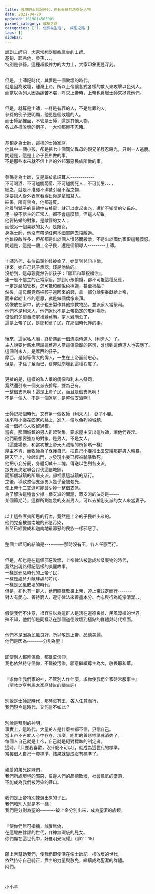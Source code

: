 ```yaml
---
title: 敗壞的士師記時代，也有善良的路得記人物
date: 2021-04-20
updated: 1619014563000
pixnet_category: 成聖之路
categories: ['1. 信仰與生活', '成聖之路']
tags: []
sidebar: 
---
```


<p>說到士師記，大家常想到那些厲害的士師。<br/>
基甸、耶弗他、參孫、、、。<br/>
特別是參孫，這種超級神力的大力士，大家印象更是深刻。</p>
<p><br/>
但是，士師記時代，其實是一個敗壞的時代。<br/>
就是因為敗壞，離棄上帝，所以上帝讓各式各樣的敵人來攻擊以色列人。<br/>
而當以色列人因為痛苦不堪，呼求上帝時，上帝也興起士師來拯救他們。</p>
<p><br/>
但是，就算是士師，一樣是有罪的人，不是無罪的人。<br/>
參孫的例子更明顯，他更是個敗壞的人。<br/>
而士師記裡面，不管是士師，還是其他人物，<br/>
各式各樣敗壞的例子，一大堆都慘不忍睹。</p>
<p><br/>
基甸身為士師，這樣的士師家庭，<br/>
他其中一個小孩，卻是把七十個同父異母的親兄弟殘忍殺光，只剩一人逃脫。<br/>
問題是，這是上帝子民所做的事，<br/>
不是那些本來就不信上帝的外邦邪惡民族所做的事。</p>
<p><br/>
參孫身為士師，又是屬於拿細耳人------------<br/>
不可喝酒、不可碰觸葡萄、不可碰觸死人、不可剪髮、、、，<br/>
總之，就是不准碰不潔或引發不潔之物，<br/>
還要讓人從外表就看得出你是拿細耳人。<br/>
結果，所有禁令，他都違反。<br/>
他看到獅子的屍體中有蜂蜜，就可以拿起來吃，還給不知情的父母吃。<br/>
連一般不信主的正常人，都不會這麼髒，但這人卻敢。<br/>
他要結婚的對象，是敵國的女人；<br/>
而他另一個喜歡的女人，是妓女。<br/>
身為士師，他沒有帶領任何本國軍隊去殺敵過。<br/>
他雖殺敵許多，但卻都是出於個人憤怒而殺敵，不是出於國仇家恨這種義怒。<br/>
問題是，這是一個上帝子民，還是個領導人---------士師。</p>
<p><br/>
士師時代，有位母親的錢被偷了，她氣到咒詛小偷。<br/>
後來，她自己兒子承認，錢是他偷的。<br/>
沒想到，這母親竟然告訴孩子：『願耶和華祝福你』。<br/>
連一般不信主的正常家庭，抓到小孩偷錢，都不可能這種反應，<br/>
一定是嚴加管教，怎可能和顏悅色稱讚，甚至祝福？<br/>
然後，這母親竟然把孩子還回來的錢，拿一部分說要奉獻給上帝，<br/>
而奉獻給上帝的意思，就是做個偶像來拜。<br/>
偶像放在家中，孩子也去製作其他宗教物品，並派家人當祭司。<br/>
他們不是利未人，他們家也不是上帝指定的敬拜場所，<br/>
但他們卻擅自把家裡變成廟，家人變廟公了。<br/>
這是上帝子民，是耶和華子民，在那個時代幹的事。</p>
<p><br/>
後來，這家私人廟，終於遇到一個流浪傳道人（利未人）了。<br/>
主人說要付薪水聘請這傳道人當這偶像廟的祭司，沒想到這傳道人也答應了。<br/>
這個利未人，是摩西的孫子。<br/>
摩西，是何等偉大的偉人，一生在上帝面前忠心。<br/>
但是，才孫子輩而已，信仰就崩壞到這種程度了。</p>
<p><br/>
更扯的是，這樣的私人廟的偶像和利未人祭司，<br/>
竟然還引來一個支派去搶奪，據為己有。<br/>
一整個支派啊！這是上帝子民，而且是個支派啊！<br/>
不是一個人，不是一個家庭，是整個支派啊！</p>
<p><br/>
士師記那個時代，又有另一個牧師（利未人），娶了小妾。<br/>
後來和小妾在回家的路上，進入一個以色列的城鎮，<br/>
被一個好心人收留過夜。<br/>
當夜，那個城鎮的男人群起聚集，要求屋主交出這牧師，讓他們姦淫。<br/>
他們最想要強姦的對象，是男人，不是女人。<br/>
（這些場景，和當初被上帝天火滅絕的所多瑪一樣）<br/>
屋主不肯，而牧師為了保護自己，把自己小妾推出去交給那群男人輪暴。<br/>
隔天早上，牧師出門，才發現小妾已經被輪暴致死。<br/>
他把小妾分屍，身體切成十二塊，傳送以色列各支派。<br/>
眾支派決定聯合討伐這個城鎮，<br/>
而那個城鎮的所屬支派，卻袒護這城鎮的惡行。<br/>
之後，導致整個支派男人幾乎全被殺光，<br/>
使上帝十二支派可能會少掉一整個支派。<br/>
為了解決這種會少掉一個支派的問題，眾支派的決定是-----<br/>
某個節期時，這群所剩無幾的支派男人，可以去搶別支派的女人來當妻子。</p>
<p><br/>
以上這些匪夷所思的行為，竟然是上帝的子民幹出來的。<br/>
他們完全被迦南地的邪惡污染，<br/>
甚至已經變成和迦南地最邪惡的民族一樣邪惡了。</p>
<p><br/>
整個士師記的結論是----------那時沒有王，各人任意而行。</p>
<p><br/>
但是，卻也是在這個邪惡敗壞，上帝律法被當成垃圾廢物的時代，<br/>
竟然出現路得記這樣的美麗故事。<br/>
一樣是邪惡時代的上帝子民，<br/>
一樣是處於外敵肆虐的時代，<br/>
一樣是民風敗壞的時代，<br/>
但是，卻也有一群人，他們照樣敬畏上帝，遵上帝規定而行-------<br/>
對人有愛心、善待窮人、遵守律法來善盡本分、內心與行為乾淨清潔、、。</p>
<p><br/>
假使我們不注意，很容易以為這群人是活在道德良好、民風淳樸的世界。<br/>
殊不知，他們卻是同樣活在那個道德敗壞到極點的群體與時代裡面。</p>
<p><br/>
他們不是因為民風良好，所以敬畏上帝、品德美麗。<br/>
他們是因為--------分別為聖！</p>
<p><br/>
即使別人都拜偶像，都離棄信仰，<br/>
我也依然持守信仰，不願被污染，願意繼續尊主為大，敬畏耶和華。</p>
<p><br/>
『求你作我們家的神，不管別人作什麼，求你使我們全家時常服事主』<br/>
（清教徒亨利馬太家庭禱告的禱告詞）</p>
<p><br/>
別說是士師記時代，那時沒有王，各人任意而行，<br/>
我們現今這時代，又何嘗不如此？</p>
<p><br/>
別說是拜別的神明，<br/>
事實上，這時代，大量的人是什麼神都不信，只信自己。<br/>
當上帝不再於人心中存在，那麼，絕對的善惡標準就消失了，<br/>
每個人自己就是上帝，自己就是絕對標準的制定者。<br/>
這時，『只要我喜歡，沒什麼不可以』，就成為這世代的標準。<br/>
當每個人自己一套標準，結果就變成沒有標準了。</p>
<p><br/>
親愛的弟兄姊妹們，<br/>
我們所處環境的邪惡，周邊人們的品德敗壞，社會風氣的墮落，<br/>
不能成為我們被污染的藉口。</p>
<p><br/>
我們是上帝特別揀選出來的子民，<br/>
我們和別人就是不一樣！<br/>
我們是分別為聖的--------被上帝分別出來，成為聖潔的族類。</p>
<p><br/>
『使你們無可指摘，誠實無偽，<br/>
在這彎曲悖謬的世代，作神無瑕疵的兒女。<br/>
你們顯在這世代中，好像明光照耀』（腓2：15）</p>
<p><br/>
願上帝幫助我們，使我們即使活在像士師記一樣敗壞的世代，<br/>
依然持守自己純正，靠主的力量與赦免，繼續成為聖潔的群體。<br/>
阿們。</p>
<p> </p>
<p>小小羊</p>
